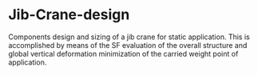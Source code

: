 # Jib-Crane-design
Components design and sizing of a jib crane for static application. This is accomplished by means of the SF evaluation of the overall structure and global vertical deformation minimization of the carried weight point of application.
